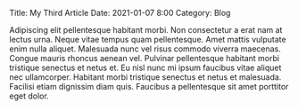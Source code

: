 Title: My Third Article
Date: 2021-01-07 8:00
Category: Blog

Adipiscing elit pellentesque habitant morbi. Non consectetur a erat nam at lectus urna. Neque vitae tempus quam pellentesque. Amet mattis vulputate enim nulla aliquet. Malesuada nunc vel risus commodo viverra maecenas. Congue mauris rhoncus aenean vel. Pulvinar pellentesque habitant morbi tristique senectus et netus et. Eu nisl nunc mi ipsum faucibus vitae aliquet nec ullamcorper. Habitant morbi tristique senectus et netus et malesuada. Facilisi etiam dignissim diam quis. Faucibus a pellentesque sit amet porttitor eget dolor.
